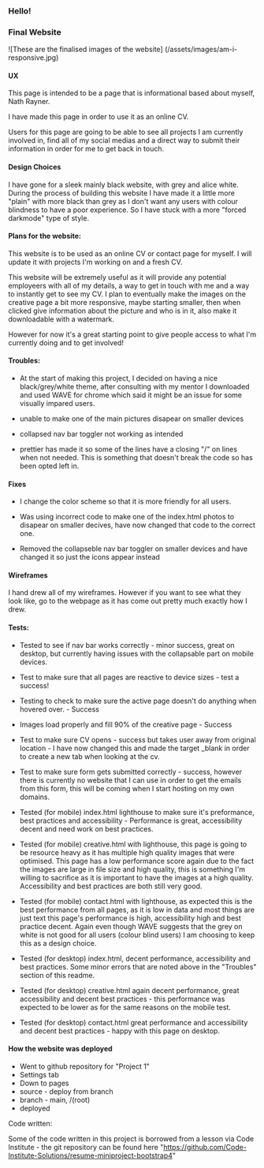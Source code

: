 ### Hello!

### Final Website

![These are the finalised images of the website] (/assets/images/am-i-responsive.jpg)


#### UX

This page is intended to be a page that is informational based about myself, Nath Rayner.

I have made this page in order to use it as an online CV.

Users for this page are going to be able to see all projects I am currently involved in, find all of my social medias and a direct way to submit their information in order for me to get back in touch.

#### Design Choices

I have gone for a sleek mainly black website, with grey and alice white. During the process of building this website I have made it a little more "plain" with more black than grey as I don't want any users with colour blindness to have a poor experience. So I have stuck with a more "forced darkmode" type of style.

#### Plans for the website:

This website is to be used as an online CV or contact page for myself. I will update it with projects I'm working on and a fresh CV.

This website will be extremely useful as it will provide any potential employeers with all of my details, a way to get in touch with me and a way to instantly get to see my CV. I plan to eventually make the images on the creative page a bit more responsive, maybe starting smaller, then when clicked give information about the picture and who is in it, also make it downloadable with a watermark.

However for now it's a great starting point to give people access to what I'm currently doing and to get involved!

#### Troubles:

- At the start of making this project, I decided on having a nice black/grey/white theme, after consulting with my mentor I downloaded and used WAVE for chrome which said it might be an issue for some visually impared users.

- unable to make one of the main pictures disapear on smaller devices

- collapsed nav bar toggler not working as intended

- prettier has made it so some of the lines have a closing "/" on lines when not needed. This is something that doesn't break the code so has been opted left in.

#### Fixes

- I change the color scheme so that it is more friendly for all users.

- Was using incorrect code to make one of the index.html photos to disapear on smaller decives, have now changed that code to the correct one.

- Removed the collapseble nav bar toggler on smaller devices and have changed it so just the icons appear instead


#### Wireframes

I hand drew all of my wireframes. However if you want to see what they look like, go to the webpage as it has come out pretty much exactly how I drew.

#### Tests:

- Tested to see if nav bar works correctly - minor success, great on desktop, but currently having issues with the collapsable part on mobile devices.

- Test to make sure that all pages are reactive to device sizes - test a success!

- Testing to check to make sure the active page doesn't do anything when hovered over. - Success

- Images load properly and fill 90% of the creative page - Success

- Test to make sure CV opens - success but takes user away from original location - I have now changed this and made the target \_blank in order to create a new tab when looking at the cv.

- Test to make sure form gets submitted correctly - success, however there is currently no website that I can use in order to get the emails from this form, this will be coming when I start hosting on my own domains.

- Tested (for mobile) index.html lighthouse to make sure it's preformance, best practices and accessibility - Performance is great, accessibility decent and need work on best practices.

- Tested (for mobile) creative.html with lighthouse, this page is going to be resource heavy as it has multiple high quality images that were optimised. This page has a low performance score again due to the fact the images are large in file size and high quality, this is something I'm willing to sacrifice as it is important to have the images at a high quality. Accessibility and best practices are both still very good.

- Tested (for mobile) contact.html with lighthouse, as expected this is the best performance from all pages, as it is low in data and most things are just text this page's performance is high, accessibility high and best practice decent. Again even though WAVE suggests that the grey on white is not good for all users (colour blind users) I am choosing to keep this as a design choice.

- Tested (for desktop) index.html, decent performance, accessibility and best practices. Some minor errors that are noted above in the "Troubles" section of this readme.

- Tested (for desktop) creative.html again decent performance, great accessibility and decent best practices - this performance was expected to be lower as for the same reasons on the mobile test.

- Tested (for desktop) contact.html great performance and accessibility and decent best practices - happy with this page on desktop.

#### How the website was deployed

- Went to github repository for "Project 1"
- Settings tab
- Down to pages
- source - deploy from branch
- branch - main, /(root)
- deployed

Code written:

Some of the code written in this project is borrowed from a lesson via Code Institute - the git repository can be found here "https://github.com/Code-Institute-Solutions/resume-miniproject-bootstrap4"
